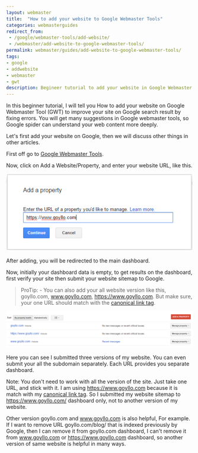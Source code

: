 ```yaml
---
layout: webmaster
title:  "How to add your website to Google Webmaster Tools"
categories: webmasterguides
redirect_from:
 - /google/webmaster-tools/add-website/
 - /webmaster/add-website-to-google-webmaster-tools/
permalink: webmaster/guides/add-website-to-google-webmaster-tools/
tags: 
- google
- addwebsite
- webmaster
- gwt
description: Begineer tutorial to add your website in Google Webmaster Tools.
---
```


In this beginner tutorial, I will tell you How to add your website on Google Webmaster Tool (GWT) to improve your site on Google search result by fixing errors. You will get many suggestions in Google webmaster tools, so Google spider can understand your web content more deeply.

Let's first add your website on Google, then we will discuss other things in other articles.

First off go to <a href="https://www.google.com/webmasters/tools/" rel="nofollow" target="_blank">Google Webmaster Tools</a>.

Now, click on Add a Website/Property, and enter your website URL, like this.

<img class="img-responsive" alt="Adding website on Google webmaster tools.png" src="/images/adding-website-on-google-webmaster-tools.png" title="Adding website on Google webmaster tools" /><br />


After adding, you will be redirected to the main dashboard.

Now, initially your dashboard data is empty, to get results on the dashboard, first verify your site then submit your website sitemap to Google.


> ProTip: - You can also add your all website version like this, goyllo.com, www.goyllo.com, https://www.goyllo.com.  But make sure, your one URL should match with the [canonical link tag](/webmaster/seo/canonical-link-tag/ "canonical link tag").

<img class="img-responsive" alt="Google webmaster tools.png" src="/images/google-webmaster-tools-homepage.png" title="Google webmaster tools" /><br />

Here you can see I submitted three versions of my website. You can even submit your all the subdomain separately. Each URL provides you separate dashboard.

Note: You don't need to work with all the version of the site. Just take one URL, and stick with it. I am using https://www.goyllo.com because it is match with my [canonical link tag](/webmaster/seo/canonical-link-tag/ "canonical link tag"). So I submitted my website sitemap to https://www.goyllo.com/ dashboard only, not to another version of my website.

Other version goyllo.com and www.goyllo.com is also helpful, For example. If I want to remove URL goyllo.com/blog/ that is indexed previously by Google, then I can remove it from goyllo.com dashboard, I can't remove it from www.goyllo.com or https://www.goyllo.com dashboard, so another version of same website is helpful in many ways.
